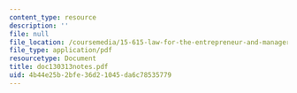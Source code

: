 ```yaml
---
content_type: resource
description: ''
file: null
file_location: /coursemedia/15-615-law-for-the-entrepreneur-and-manager-spring-2003/4b44e25b2bfe36d21045da6c78535779_doc130313notes.pdf
file_type: application/pdf
resourcetype: Document
title: doc130313notes.pdf
uid: 4b44e25b-2bfe-36d2-1045-da6c78535779
---
```

